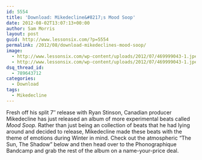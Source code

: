```yaml
---
id: 5554
title: 'Download: Mikedecline&#8217;s Mood Soop'
date: 2012-08-02T13:07:13+00:00
author: Sam Morris
layout: post
guid: http://www.lessonsix.com/?p=5554
permalink: /2012/08/download-mikedeclines-mood-soop/
image:
  - http://www.lessonsix.com/wp-content/uploads/2012/07/469999043-1.jpeg
  - http://www.lessonsix.com/wp-content/uploads/2012/07/469999043-1.jpeg
dsq_thread_id:
  - 789643712
categories:
  - Download
tags:
  - Mikedecline
---
```

Fresh off his split 7&#8243; release with Ryan Stinson, Canadian producer Mikedecline has just released an album of more experimental beats called _Mood Soop._ Rather than just being an collection of beats that he had lying around and decided to release, Mikedecline made these beats with the theme of emotions during Winter in mind. Check out the atmospheric &#8220;The Sun, The Shadow&#8221; below and then head over to the Phonographique Bandcamp and grab the rest of the album on a name-your-price deal.
